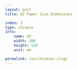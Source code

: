 ```yaml
---
layout: post
title: D2 Paper Size Dimensions

index: 3
type: chinese
info:
    name: d2
    width: 380
    height: 528
    unit: mm

permalink: /en/chinese/:slug/
---
```

